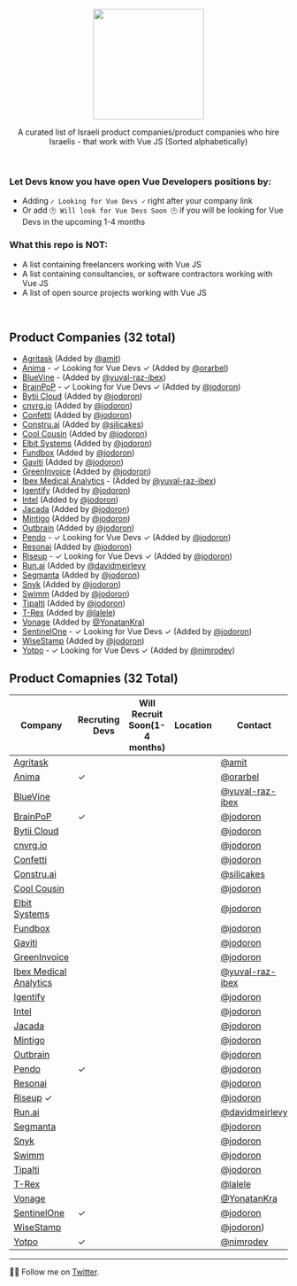 <div align="center">
  
<a href="#"><img width="200px" src="https://github.com/JonathanDn/vue-companies-israel/blob/main/vue.png"></a>

A curated list of Israeli product companies/product companies who hire Israelis - that work with Vue JS
(Sorted alphabetically)

</div>

<br/>

### Let Devs know you have open Vue Developers positions by:
* Adding `✓ Looking for Vue Devs ✓` right after your company link
* Or add `🕑 Will look for Vue Devs Soon 🕑` if you will be looking for Vue Devs in the upcoming 1-4 months

### What this repo is NOT:
* A list containing freelancers working with Vue JS
* A list containing consultancies, or software contractors working with Vue JS
* A list of open source projects working with Vue JS

<br/>

## Product Companies (32 total)
* [Agritask](https://start.agritask.com) (Added by [@amit](https://github.com/amit-82))
* [Anima](https://www.animaapp.com) - ✓ Looking for Vue Devs ✓ (Added by [@orarbel](https://github.com/orarbel))
* [BlueVine](https://www.bluevine.com/) - (Added by [@yuval-raz-ibex](https://twitter.com/yuvalraz))
* [BrainPoP](https://brainpop.com) - ✓ Looking for Vue Devs ✓ (Added by [@jodoron](https://twitter.com/jodoron))
* [Bytii Cloud](https://bytii.cloud) (Added by [@jodoron](https://twitter.com/jodoron))
* [cnvrg.io](https://cnvrg.io) (Added by [@jodoron](https://twitter.com/jodoron))
* [Confetti](https://www.withconfetti.com/) (Added by [@jodoron](https://twitter.com/jodoron))
* [Constru.ai](https://constru.ai/) (Added by [@silicakes](https://github.com/silicakes))
* [Cool Cousin](https://www.coolcousin.com) (Added by [@jodoron](https://twitter.com/jodoron))
* [Elbit Systems](https://elbitsystems.com/) (Added by [@jodoron](https://twitter.com/jodoron))
* [Fundbox](https:///fundbox.com) (Added by [@jodoron](https://twitter.com/jodoron))
* [Gaviti](https://www.gaviti.com) (Added by [@jodoron](https://twitter.com/jodoron))
* [GreenInvoice](https://www.greeninvoice.co.il/) (Added by [@jodoron](https://twitter.com/jodoron))
* [Ibex Medical Analytics](https://ibex-ai.com/) - (Added by [@yuval-raz-ibex](https://twitter.com/yuvalraz))
* [Igentify](https://www.igentify.com) (Added by [@jodoron](https://twitter.com/jodoron))
* [Intel](https://www.intel.co.il/content/www/il/he/homepage.html) (Added by [@jodoron](https://twitter.com/jodoron))
* [Jacada](https://www.jacada.com/positions-in-israel) (Added by [@jodoron](https://twitter.com/jodoron))
* [Mintigo](https://www.mintigo.com) (Added by [@jodoron](https://twitter.com/jodoron))
* [Outbrain](https://www.outbrain.com) (Added by [@jodoron](https://twitter.com/jodoron))
* [Pendo](https://pendo.io) - ✓ Looking for Vue Devs ✓ (Added by [@jodoron](https://twitter.com/jodoron))
* [Resonai](https://resonai.com) (Added by [@jodoron](https://twitter.com/jodoron))
* [Riseup](https://www.riseup.co.il/) - ✓ Looking for Vue Devs ✓ (Added by [@jodoron](https://twitter.com/jodoron))
* [Run.ai](https://run.ai) (Added by [@davidmeirlevy](https://github.com/davidmeirlevy)
* [Segmanta](https://segmanta.com) (Added by [@jodoron](https://twitter.com/jodoron))
* [Snyk](http://snyk.io) (Added by [@jodoron](https://twitter.com/jodoron))
* [Swimm](https://swimm.io/) (Added by [@jodoron](https://twitter.com/jodoron))
* [Tipalti](https://tipalti.com) (Added by [@jodoron](https://twitter.com/jodoron))
* [T-Rex](https://www.trexgroup.com/) (Added by [@lalele](https://github.com/lalele/))
* [Vonage](https://www.vonagetlv.com) (Added by [@YonatanKra](https://twitter.com/yonatankra))
* [SentinelOne](https://www.sentinelone.com/) - ✓ Looking for Vue Devs ✓ (Added by [@jodoron](https://twitter.com/jodoron))
* [WiseStamp](https://www.wisestamp.com) (Added by [@jodoron](https://twitter.com/jodoron))
* [Yotpo](https://www.yotpo.com) - ✓ Looking for Vue Devs ✓ (Added by [@nimrodev](https://github.com/nimrodev))

## Product Comapnies (32 Total)

 Company |Recruting <a href="#"><img width="14px" src="https://github.com/JonathanDn/vue-companies-israel/blob/main/vue.png"></a> Devs | Will Recruit Soon(1-4 months) | Location | Contact | 
-----|-----|-----|-----|-----|
[Agritask](https://start.agritask.com/) |  |  |  | [@amit](https://github.com/amit-82) | 
[Anima](https://www.animaapp.com/) | ✓ |  |  | [@orarbel](https://github.com/orarbel) | 
[BlueVine](https://www.bluevine.com/) |  |  |  | [@yuval-raz-ibex](https://twitter.com/yuvalraz) | 
[BrainPoP](https://brainpop.com) | ✓ |  |  | [@jodoron](https://twitter.com/jodoron)
[Bytii Cloud](https://bytii.cloud) |  |  |  | [@jodoron](https://twitter.com/jodoron)
[cnvrg.io](https://cnvrg.io) |  |  |  | [@jodoron](https://twitter.com/jodoron)
[Confetti](https://www.withconfetti.com/) |  |  |  | [@jodoron](https://twitter.com/jodoron)
[Constru.ai](https://constru.ai/) |  |  |  | [@silicakes](https://github.com/silicakes)
[Cool Cousin](https://www.coolcousin.com) |  |  |  | [@jodoron](https://twitter.com/jodoron)
[Elbit Systems](https://elbitsystems.com/) |  |  |  | [@jodoron](https://twitter.com/jodoron)
[Fundbox](https:///fundbox.com) |  |  |  | [@jodoron](https://twitter.com/jodoron)
[Gaviti](https://www.gaviti.com) |  |  |  | [@jodoron](https://twitter.com/jodoron)
[GreenInvoice](https://www.greeninvoice.co.il/) |  |  |  | [@jodoron](https://twitter.com/jodoron)
[Ibex Medical Analytics](https://ibex-ai.com/) |  |  |  |  [@yuval-raz-ibex](https://twitter.com/yuvalraz)
[Igentify](https://www.igentify.com) |  |  |  | [@jodoron](https://twitter.com/jodoron)
[Intel](https://www.intel.co.il/content/www/il/he/homepage.html) |  |  |  | [@jodoron](https://twitter.com/jodoron)
[Jacada](https://www.jacada.com/positions-in-israel) |  |  |  | [@jodoron](https://twitter.com/jodoron)
[Mintigo](https://www.mintigo.com) |  |  |  | [@jodoron](https://twitter.com/jodoron)
[Outbrain](https://www.outbrain.com) |  |  |  | [@jodoron](https://twitter.com/jodoron)
[Pendo](https://pendo.io) | ✓ |  |  | [@jodoron](https://twitter.com/jodoron)
[Resonai](https://resonai.com) |  |  |  | [@jodoron](https://twitter.com/jodoron)
[Riseup](https://www.riseup.co.il/) ✓ |  |  |  | [@jodoron](https://twitter.com/jodoron)
[Run.ai](https://run.ai) |  |  |  | [@davidmeirlevy](https://github.com/davidmeirlevy)
[Segmanta](https://segmanta.com) |  |  |  | [@jodoron](https://twitter.com/jodoron)
[Snyk](http://snyk.io) |  |  |  | [@jodoron](https://twitter.com/jodoron)
[Swimm](https://swimm.io/) |  |  |  | [@jodoron](https://twitter.com/jodoron)
[Tipalti](https://tipalti.com) |  |  |  | [@jodoron](https://twitter.com/jodoron)
[T-Rex](https://www.trexgroup.com/) |  |  |  | [@lalele](https://github.com/lalele/)
[Vonage](https://www.vonagetlv.com) |  |  |  | [@YonatanKra](https://twitter.com/yonatankra)
[SentinelOne](https://www.sentinelone.com/) | ✓ |  |  | [@jodoron](https://twitter.com/jodoron)
[WiseStamp](https://www.wisestamp.com) |  |  |  | [@jodoron](https://twitter.com/jodoron))
[Yotpo](https://www.yotpo.com) | ✓ |  |  | [@nimrodev](https://github.com/nimrodev)

---
👨‍💻 Follow me on [Twitter](https://twitter.com/jodoron).
